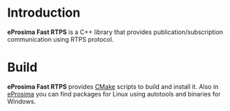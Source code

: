 # Introduction #

**eProsima Fast RTPS** is a C++ library that provides publication/subscription communication using RTPS protocol.

# Build #

**eProsima Fast RTPS** provides [CMake][cmake] scripts to build and install it. Also in [eProsima][eprosima] you can find packages for Linux using autotools and binaries for Windows.

[cmake]: http://www.cmake.org
[eprosima]: http://www.eprosima.com

